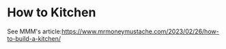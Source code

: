 # How to Kitchen

See MMM's article:https://www.mrmoneymustache.com/2023/02/26/how-to-build-a-kitchen/
